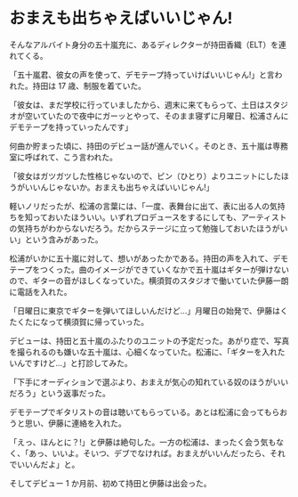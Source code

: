 # おまえも出ちゃえばいいじゃん!

そんなアルバイト身分の五十嵐充に、あるディレクターが持田香織（ELT）を連れてくる。

「五十嵐君、彼女の声を使って、デモテープ持っていけばいいじゃん!」と言われた。持田は 17 歳、制服を着ていた。

「彼女は、まだ学校に行っていましたから、週末に来てもらって、土日はスタジオが空いていたので夜中にガーッとやって、そのまま寝ずに月曜日、松浦さんにデモテープを持っていったんです」

何曲か貯まった頃に、持田のデビュー話が進んでいく。そのとき、五十嵐は専務室に呼ばれて、こう言われた。

「彼女はガツガツした性格じゃないので、ピン（ひとり）よりユニットにしたほうがいいんじゃないか。おまえも出ちゃえばいいじゃん!」

軽いノリだったが、松浦の言葉には、「一度、表舞台に出て、表に出る人の気持ちを知っておいたほういい。いずれプロデュースをするにしても、アーティストの気持ちがわからないだろう。だからステージに立って勉強しておいたほうがいい」という含みがあった。

松浦がいかに五十嵐に対して、想いがあったかである。持田の声を入れて、デモテープをつくった。曲のイメージができていくなかで五十嵐はギターが弾けないので、ギターの音がほしくなっていた。横須賀のスタジオで働いていた伊藤一朗に電話を入れた。

「日曜日に東京でギターを弾いてほしいんだけど...」月曜日の始発で、伊藤はくたくたになって横須賀に帰っていった。

デビューは、持田と五十嵐のふたりのユニットの予定だった。あがり症で、写真を撮られるのも嫌いな五十嵐は、心細くなっていた。松浦に、「ギターを入れたいんですけど...」と打診してみた。

「下手にオーディションで選ぶより、おまえが気心の知れている奴のほうがいいだろう」という返事だった。

デモテープでギタリストの音は聴いてもらっている。あとは松浦に会ってもらおうと思い、伊藤に連絡を入れた。

「えっ、ほんとに？!」と伊藤は絶句した。一方の松浦は、まったく会う気もなく、「あっ、いいよ。そいつ、デブでなければ。おまえがいいんだったら、それでいいんだよ」と。

そしてデビュー 1 か月前、初めて持田と伊藤は出会った。
